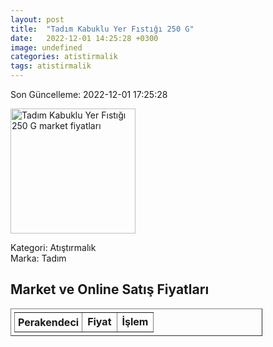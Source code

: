 ```yaml
---
layout: post
title:  "Tadım Kabuklu Yer Fıstığı 250 G"
date:   2022-12-01 14:25:28 +0300
image: undefined
categories: atistirmalik
tags: atistirmalik
---
```


Son Güncelleme: 2022-12-01 17:25:28

<img src="undefined" width="200" alt="Tadım Kabuklu Yer Fıstığı 250 G market fiyatları" />

Kategori: Atıştırmalık
<br />
Marka: Tadım

<h2>Market ve Online Satış Fiyatları</h2>

<table border="1" style="padding: 5px;width:80%;">
  <tr>
    <td style="padding: 5px;"><strong>Perakendeci</strong></td>
    <td><strong>Fiyat</strong></td>
    <td><strong>İşlem</strong></td>
  </tr>
  
</table>
